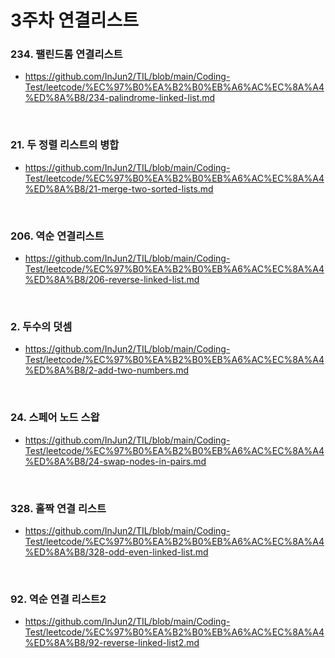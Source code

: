 # 3주차 연결리스트

### 234. 팰린드롬 연결리스트
- https://github.com/InJun2/TIL/blob/main/Coding-Test/leetcode/%EC%97%B0%EA%B2%B0%EB%A6%AC%EC%8A%A4%ED%8A%B8/234-palindrome-linked-list.md

<br>

### 21. 두 정렬 리스트의 병합
- https://github.com/InJun2/TIL/blob/main/Coding-Test/leetcode/%EC%97%B0%EA%B2%B0%EB%A6%AC%EC%8A%A4%ED%8A%B8/21-merge-two-sorted-lists.md

<br>

### 206. 역순 연결리스트
- https://github.com/InJun2/TIL/blob/main/Coding-Test/leetcode/%EC%97%B0%EA%B2%B0%EB%A6%AC%EC%8A%A4%ED%8A%B8/206-reverse-linked-list.md

<br>

### 2. 두수의 덧셈
- https://github.com/InJun2/TIL/blob/main/Coding-Test/leetcode/%EC%97%B0%EA%B2%B0%EB%A6%AC%EC%8A%A4%ED%8A%B8/2-add-two-numbers.md

<br>

### 24. 스페어 노드 스왑
- https://github.com/InJun2/TIL/blob/main/Coding-Test/leetcode/%EC%97%B0%EA%B2%B0%EB%A6%AC%EC%8A%A4%ED%8A%B8/24-swap-nodes-in-pairs.md

<br>

### 328. 홀짝 연결 리스트
- https://github.com/InJun2/TIL/blob/main/Coding-Test/leetcode/%EC%97%B0%EA%B2%B0%EB%A6%AC%EC%8A%A4%ED%8A%B8/328-odd-even-linked-list.md

<br>

### 92. 역순 연결 리스트2
- https://github.com/InJun2/TIL/blob/main/Coding-Test/leetcode/%EC%97%B0%EA%B2%B0%EB%A6%AC%EC%8A%A4%ED%8A%B8/92-reverse-linked-list2.md